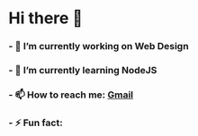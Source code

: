 # Hi there 👋

### - 🔭 I’m currently working on Web Design
### - 🌱 I’m currently learning NodeJS
### - 📫 How to reach me: [Gmail](mailto:adamc.barnard1@gmail.com)
### - ⚡ Fun fact: 
